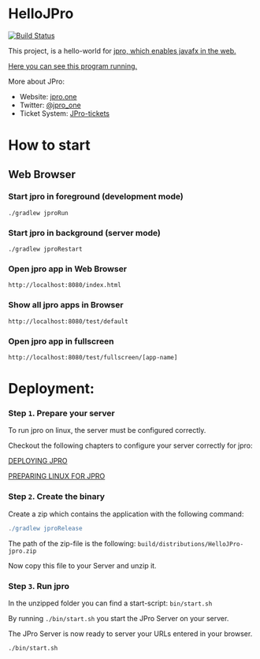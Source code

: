 # HelloJPro

[![Build Status](https://travis-ci.org/JPro-one/HelloJPro.svg?branch=master)](https://travis-ci.org/jpro-one/HelloJPro)

This project, is a hello-world for [jpro, which enables javafx in the web.](https://www.jpro.one/)

[Here you can see this program running.](https://demos.jpro.one/helloworld.html)

More about JPro: 
 * Website: [jpro.one](https://www.jpro.one/)
 * Twitter: [@jpro_one](https://twitter.com/jpro_one)
 * Ticket System: [JPro-tickets](https://github.com/JPro-one/JPro-tickets)

# How to start #

## Web Browser ##

### Start jpro in foreground (development mode) ###

```
./gradlew jproRun
```


### Start jpro in background (server mode) ###

```
./gradlew jproRestart
```


### Open jpro app in Web Browser ###
```
http://localhost:8080/index.html
```

### Show all jpro apps in Browser ####
```
http://localhost:8080/test/default
```

### Open jpro app in fullscreen ####
```
http://localhost:8080/test/fullscreen/[app-name]
```


# Deployment:

### Step `1`. Prepare your server

To run jpro on linux, the server must be configured correctly.

Checkout the following chapters to configure your server correctly for jpro:

[DEPLOYING JPRO](https://www.jpro.one/?page=docs/current/2.6/DEPLOYING_JPRO)
 
[PREPARING LINUX FOR JPRO](https://www.jpro.one/?page=docs/current/2.7/PREPARING_LINUX_FOR_JPRO)

### Step `2`. Create the binary

Create a zip which contains the application with the following command:

```groovy
./gradlew jproRelease
```
The path of the zip-file is the following: `build/distributions/HelloJPro-jpro.zip`

Now copy this file to your Server and unzip it.

### Step `3`. Run jpro

In the unzipped folder you can find a start-script: `bin/start.sh`

By running `./bin/start.sh` you start the JPro Server on your server. 

The JPro Server is now ready to server your URLs entered in your browser.

```bash
./bin/start.sh
```


